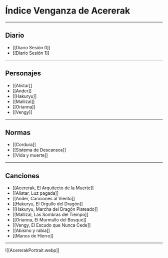 
# Índice Venganza de Acererak
---
## Diario
- [[Diario Sesión 0]]
- [[Diario Sesión 1]]

---
## Personajes
- [[Alistar]]
- [[Ander]]
- [[Hakuryu]]
- [[Mallizal]]
- [[Orianna]]
- [[Vengy]]

---
## Normas 
- [[Cordura]]
- [[Sistema de Descansos]]
- [[Vida y muerte]]

---
## Canciones

- [[Acererak, El Arquitecto de la Muerte]]
- [[Alistar, Luz pagada]]
- [[Ander, Canciones al Viento]]
- [[Hakuryu, El Orgullo del Dragón]]
- [[Hakuryu, Marcha del Dragón Plateado]]
- [[Mallizal, Las Sombras del Tiempo]]
- [[Orianna, El Murmullo del Bosque]]
- [[Vengy, El Escudo que Nunca Cede]]
- [[Abismo y rabia]]
- [[Manos de Hierro]]

---

![[AcererakPortrait.webp]]